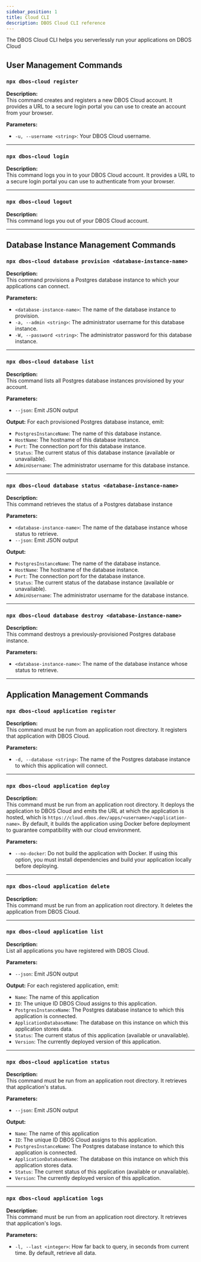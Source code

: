 ```yaml
---
sidebar_position: 1
title: Cloud CLI
description: DBOS Cloud CLI reference
---
```


The DBOS Cloud CLI helps you serverlessly run your applications on DBOS Cloud

## User Management Commands

### `npx dbos-cloud register`

**Description:**  
This command creates and registers a new DBOS Cloud account.
It provides a URL to a secure login portal you can use to create an account from your browser.

**Parameters:**  
- `-u, --username <string>`: Your DBOS Cloud username.

---

### `npx dbos-cloud login`

**Description:**  
This command logs you in to your DBOS Cloud account.
It provides a URL to a secure login portal you can use to authenticate from your browser.

---

### `npx dbos-cloud logout`

**Description:**  
This command logs you out of your DBOS Cloud account.

---

## Database Instance Management Commands

### `npx dbos-cloud database provision <database-instance-name>`

**Description:**  
This command provisions a Postgres database instance to which your applications can connect.

**Parameters:**  
- `<database-instance-name>`: The name of the database instance to provision.
- `-a, --admin <string>`: The administrator username for this database instance.
- `-W, --password <string>`: The administrator password for this database instance.

---

### `npx dbos-cloud database list`

**Description:**  
This command lists all Postgres database instances provisioned by your account.

**Parameters:**  
- `--json`: Emit JSON output

**Output:**
For each provisioned Postgres database instance, emit:
- `PostgresInstanceName`: The name of this database instance.
- `HostName`: The hostname of this database instance.
- `Port`: The connection port for this database instance.
- `Status`: The current status of this database instance (available or unavailable).
- `AdminUsername`: The administrator username for this database instance.

---

### `npx dbos-cloud database status <database-instance-name>`

**Description:**  
This command retrieves the status of a Postgres database instance

**Parameters:**  
- `<database-instance-name>`: The name of the database instance whose status to retrieve.
- `--json`: Emit JSON output

**Output:**
- `PostgresInstanceName`: The name of the database instance.
- `HostName`: The hostname of the database instance.
- `Port`: The connection port for the database instance.
- `Status`: The current status of the database instance (available or unavailable).
- `AdminUsername`: The administrator username for the database instance.

---

### `npx dbos-cloud database destroy <database-instance-name>`

**Description:**  
This command destroys a previously-provisioned Postgres database instance.

**Parameters:**  
- `<database-instance-name>`: The name of the database instance whose status to retrieve.

---

## Application Management Commands

### `npx dbos-cloud application register`

**Description:**  
This command must be run from an application root directory.
It registers that application with DBOS Cloud.

**Parameters:**  
- `-d, --database <string>`: The name of the Postgres database instance to which this application will connect.

---

### `npx dbos-cloud application deploy`

**Description:**  
This command must be run from an application root directory.
It deploys the application to DBOS Cloud and emits the URL at which the application is hosted, which is `https://cloud.dbos.dev/apps/<username>/<application-name>`.
By default, it builds the application using Docker before deployment to guarantee compatibility with our cloud environment.

**Parameters:**  
- `--no-docker`: Do not build the application with Docker. If using this option, you must install dependencies and build your application locally before deploying.

---

### `npx dbos-cloud application delete`

**Description:**  
This command must be run from an application root directory.
It deletes the application from DBOS Cloud.

---

### `npx dbos-cloud application list`

**Description:**  
List all applications you have registered with DBOS Cloud.

**Parameters:**  
- `--json`: Emit JSON output

**Output:**
For each registered application, emit:
- `Name`: The name of this application
- `ID`: The unique ID DBOS Cloud assigns to this application.
- `PostgresInstanceName`: The Postgres database instance to which this application is connected.
- `ApplicationDatabaseName`: The database on this instance on which this application stores data.
- `Status`: The current status of this application (available or unavailable).
- `Version`: The currently deployed version of this application.
---

### `npx dbos-cloud application status`

**Description:**  
This command must be run from an application root directory.
It retrieves that application's status.

**Parameters:**  
- `--json`: Emit JSON output

**Output:**
- `Name`: The name of this application
- `ID`: The unique ID DBOS Cloud assigns to this application.
- `PostgresInstanceName`: The Postgres database instance to which this application is connected.
- `ApplicationDatabaseName`: The database on this instance on which this application stores data.
- `Status`: The current status of this application (available or unavailable).
- `Version`: The currently deployed version of this application.
---

### `npx dbos-cloud application logs`

**Description:**  
This command must be run from an application root directory.
It retrieves that application's logs.

**Parameters:**  
- `-l, --last <integer>`: How far back to query, in seconds from current time. By default, retrieve all data.